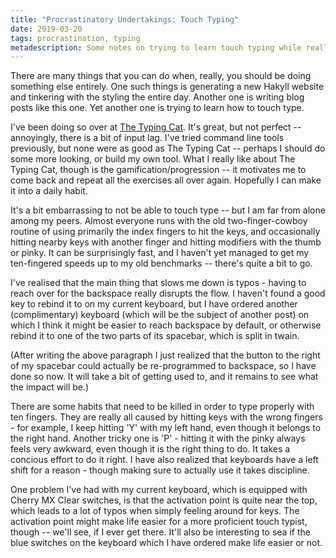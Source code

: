 ```yaml
---
title: "Procrastinatory Undertakings: Touch Typing"
date: 2019-03-20
tags: procrastination, typing
metadescription: Some notes on trying to learn touch typing while really I should be studying
---
```


There are many things that you can do when, really, you should be doing something else entirely.
One such things is generating a new Hakyll website and tinkering with the styling the entire day.
Another one is writing blog posts like this one. Yet another one is trying to learn how
to touch type.

I've been doing so over at [The Typing Cat](https://thetypingcat.com/). It's great,
but not perfect -- annoyingly, there is a bit of input lag. I've tried command line
tools previously, but none were as good as The Typing Cat -- perhaps I should do
some more looking, or build my own tool. What I really like about The Typing Cat,
though is the gamification/progression -- it motivates me to come back and repeat
all the exercises all over again. Hopefully I can make it into a daily habit.

It's a bit embarrassing to not be able to touch type -- but I am far
from alone among my peers. Almost everyone runs with the old two-finger-cowboy
routine of using primarily the index fingers to hit the keys, and
occasionally hitting nearby keys with another finger and hitting modifiers
with the thumb or pinky. It can be surprisingly fast, and I
haven't yet managed to get my ten-fingered speeds up to my old benchmarks --
there's quite a bit to go.

I've realised that the main thing that slows me down is typos - having to reach
over for the backspace really disrupts the flow. I haven't found a good key to
rebind it to on my current keyboard, but I have ordered another (complimentary)
keyboard (which will be the subject of another post) on which I think it
might be easier to reach backspace by default, or otherwise rebind it to
one of the two parts of its spacebar, which is split in twain.

(After writing the above paragraph I just realized that the button
to the right of my spacebar could actually be re-programmed to
backspace, so I have done so now. It will take a bit of getting used to,
and it remains to see what the impact will be.)

There are some habits that need to be killed in order to
type properly with ten fingers. They are really all caused by hitting
keys with the wrong fingers - for example, I keep hitting 'Y' with
my left hand, even though it belongs to the right hand. Another
tricky one is 'P' - hitting it with the pinky always feels very awkward,
even though it is the right thing to do. It takes a concious effort to
do it right. I have also realized that keyboards have a left shift for a
reason - though making sure to actually use it takes discipline.

One problem I've had with my current keyboard, which is equipped
with Cherry MX Clear switches, is that the activation point is
quite near the top, which leads to a lot of typos when simply
feeling around for keys. The activation point might
make life easier for a more proficient touch typist, though --
we'll see, if I ever get there. It'll also be interesting
to sea if the blue switches on the keyboard which I have ordered
make life easier or not.
